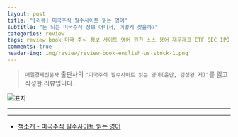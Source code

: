 ```yaml
---  
layout: post  
title: "[리뷰] 미국주식 필수사이트 읽는 영어"  
subtitle: "돈 되는 미국주식 정보 어디서, 어떻게 찾을까?"  
categories: review  
tags: review book 미국 주식 정보 사이트 영어 원천 소스 용어 재무제표 ETF SEC IPO SPAC 시킹알파 가치평가 시그널 분석    
comments: true  
header-img: img/review/review-book-english-us-stock-1.png
---  
```

  
> `매일경제신문사` 출판사의 `"미국주식 필수사이트 읽는 영어(윤만, 김성완 저)"`를 읽고 작성한 리뷰입니다.  

![표지](https://theorydb.github.io/assets/img/review/review-book-english-us-stock-1.png)  

---

> 

---

* [책소개 - 미국주식 필수사이트 읽는 영어](http://www.yes24.com/Product/Goods/110039485)
